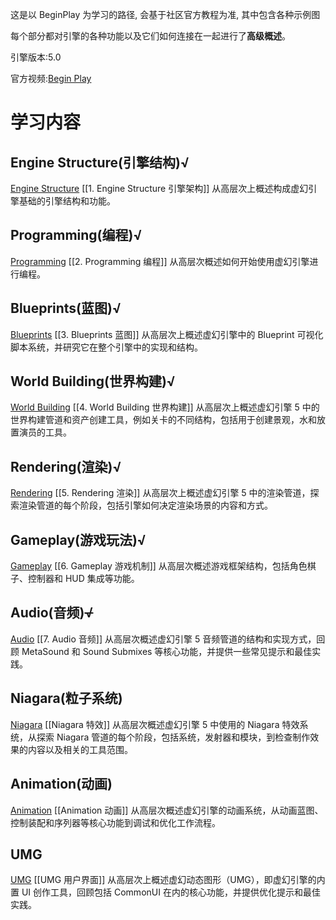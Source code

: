 这是以 BeginPlay 为学习的路径, 会基于社区官方教程为准, 其中包含各种示例图

每个部分都对引擎的各种功能以及它们如何连接在一起进行了**高级概述**。

引擎版本:5.0

官方视频:[Begin Play](https://dev.epicgames.com/community/learning/paths/0w/unreal-engine-beginplay)

# 学习内容

## Engine Structure(引擎结构)√

[Engine Structure](https://jsgqfsm5h1r9.sg.larksuite.com/wiki/KXDYwq85Tioptsk5DJjlwxJ4gif)
[[1. Engine Structure 引擎架构]]
从高层次上概述构成虚幻引擎基础的引擎结构和功能。

## Programming(编程)√

[Programming](https://jsgqfsm5h1r9.sg.larksuite.com/wiki/VVP2wy8tgiNk2gks8v9l9x2VgRf)
[[2. Programming 编程]]
从高层次概述如何开始使用虚幻引擎进行编程。

## Blueprints(蓝图)√

[Blueprints](https://jsgqfsm5h1r9.sg.larksuite.com/wiki/PP38w48qei9GU9kEvz8lIHEOgjb)
[[3. Blueprints 蓝图]]
从高层次上概述虚幻引擎中的 Blueprint 可视化脚本系统，并研究它在整个引擎中的实现和结构。

## World Building(世界构建)√

[World Building](https://jsgqfsm5h1r9.sg.larksuite.com/wiki/K6bcwWsfYixQjZkKiXilmry5gJe)
[[4. World Building 世界构建]]
从高层次上概述虚幻引擎 5 中的世界构建管道和资产创建工具，例如关卡的不同结构，包括用于创建景观，水和放置演员的工具。

## Rendering(渲染)√

[Rendering](https://jsgqfsm5h1r9.sg.larksuite.com/wiki/PQmIwcCcSimaX5kbELalNnIRgog)
[[5. Rendering 渲染]]
从高层次上概述虚幻引擎 5 中的渲染管道，探索渲染管道的每个阶段，包括引擎如何决定渲染场景的内容和方式。

## Gameplay(游戏玩法)√

[Gameplay](https://jsgqfsm5h1r9.sg.larksuite.com/wiki/MhSXwXw71i4jYlkBXDhl5zbmgCf)
[[6. Gameplay 游戏机制]]
从高层次概述游戏框架结构，包括角色棋子、控制器和 HUD 集成等功能。

## Audio(音频)~~√~~

[Audio](https://jsgqfsm5h1r9.sg.larksuite.com/wiki/Kk6jw2PwliksCSkAR4NlZRljgHe)
[[7. Audio 音频]]
从高层次概述虚幻引擎 5 音频管道的结构和实现方式，回顾 MetaSound 和 Sound Submixes 等核心功能，并提供一些常见提示和最佳实践。

## Niagara(粒子系统)

[Niagara](https://jsgqfsm5h1r9.sg.larksuite.com/wiki/UA9wwpZdfi8hy0kE9rZluXJhghg)
[[Niagara 特效]]
从高层次概述虚幻引擎 5 中使用的 Niagara 特效系统，从探索 Niagara 管道的每个阶段，包括系统，发射器和模块，到检查制作效果的内容以及相关的工具范围。

## Animation(动画)

[Animation](https://jsgqfsm5h1r9.sg.larksuite.com/wiki/NGhzwzLFFie6dMkZHO5lOgONg4g)
[[Animation 动画]]
从高层次概述虚幻引擎的动画系统，从动画蓝图、控制装配和序列器等核心功能到调试和优化工作流程。

## UMG

[UMG](https://jsgqfsm5h1r9.sg.larksuite.com/wiki/OUUbwKPSuiHQM8ku4PqlGx8jgeg)
[[UMG 用户界面]]
从高层次上概述虚幻动态图形（UMG），即虚幻引擎的内置 UI 创作工具，回顾包括 CommonUI 在内的核心功能，并提供优化提示和最佳实践。
